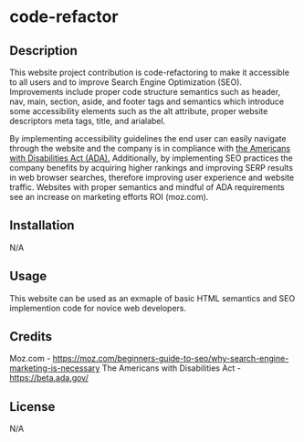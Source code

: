 # code-refactor

## Description
This website project contribution is code-refactoring to make it accessible to all users and to improve Search Engine Optimization (SEO). Improvements include proper code structure semantics such as header, nav, main, section, aside, and footer tags and semantics which introduce some accessibility elements such as the alt attribute, proper website descriptors meta tags, title, and arialabel.

By implementing accessibility guidelines the end user can easily navigate through the website and the company is in compliance with <a href="https://beta.ada.gov/">the Americans with Disabilities Act (ADA).</a> Additionally, by implementing SEO practices the company benefits by acquiring higher rankings and improving SERP results in web browser searches, therefore improving user experience and website traffic. Websites with proper semantics and mindful of ADA requirements see an increase on marketing efforts ROI (moz.com).

## Installation
N/A

## Usage
This website can be used as an exmaple of basic HTML semantics and SEO implemention code for novice web developers.

## Credits
Moz.com - https://moz.com/beginners-guide-to-seo/why-search-engine-marketing-is-necessary
The Americans with Disabilities Act - https://beta.ada.gov/

## License
N/A

